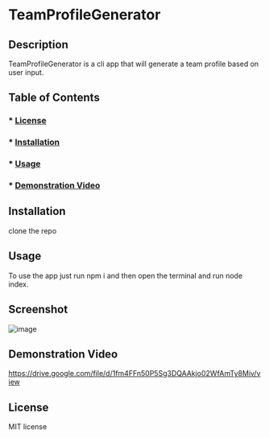 # TeamProfileGenerator

## Description
TeamProfileGenerator is a cli app that will generate a team profile based on user input.

## Table of Contents

  ### * [License](#license)
  ### * [Installation](#installation)
  ### * [Usage](#usage)
  ### * [Demonstration Video](#demonstration-video)

## Installation
clone the repo

## Usage
To use the app just run npm i and then open the terminal and run node index.

## Screenshot
![image](https://user-images.githubusercontent.com/98985844/172997707-adfcda5c-1386-418b-a051-5e513e2d2741.png)

## Demonstration Video
https://drive.google.com/file/d/1fm4FFn50P5Sg3DQAAkjo02WfAmTy8Miv/view


## License

MIT license
